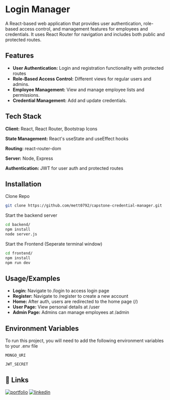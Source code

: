 
# Login Manager

A React-based web application that provides user authentication, role-based access control, and management features for employees and credentials. It uses React Router for navigation and includes both public and protected routes.
## Features

- **User Authentication:** Login and registration functionality with protected routes
- **Role-Based Access Control:** Different views for regular users and admins.
- **Employee Management:** View and manage employee lists and permissions.
- **Credential Management:** Add and update credentials.
## Tech Stack

**Client:** React, React Router, Bootstrap Icons

**State Management:** React's useState and useEffect hooks

**Routing:** react-router-dom

**Server:** Node, Express

**Authentication:** JWT for user auth and protected routes


## Installation

Clone Repo

```bash
git clone https://github.com/mett0792/capstone-credential-manager.git
```

Start the backend server

```bash
cd backend/
npm install 
node server.js
```

Start the Frontend (Seperate terminal window)

```bash
cd frontend/
npm install
npm run dev
```


## Usage/Examples

- **Login:** Navigate to /login to access login page
- **Register:** Navigate to /register to create a new account
- **Home:** After auth, users are redirected to the home page (/)
- **User Page:** View personal details at /user
- **Admin Page:** Admins can manage employees at /admin
## Environment Variables

To run this project, you will need to add the following environment variables to your .env file

`MONGO_URI`

`JWT_SECRET`


## 🔗 Links
[![portfolio](https://img.shields.io/badge/my_portfolio-000?style=for-the-badge&logo=ko-fi&logoColor=white)](https://github.com/matt0792)
[![linkedin](https://img.shields.io/badge/linkedin-0A66C2?style=for-the-badge&logo=linkedin&logoColor=white)](https://www.linkedin.com/in/matt-thompson-615a3124b/)

